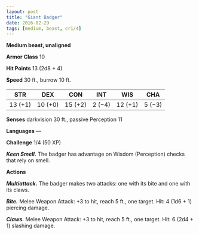 ```yaml
---
layout: post
title: "Giant Badger"
date: 2016-02-29
tags: [medium, beast, cr1/4]
---
```


**Medium beast, unaligned**

**Armor Class** 10

**Hit Points** 13 (2d8 + 4)

**Speed** 30 ft., burrow 10 ft.

|   STR   |   DEX   |   CON   |   INT   |   WIS   |   CHA   |
|:-----:|:-----:|:-----:|:-----:|:-----:|:-----:|
| 13 (+1) | 10 (+0) | 15 (+2) | 2 (−4) | 12 (+1) | 5 (−3) |

**Senses** darkvision 30 ft., passive Perception 11 

**Languages** — 

**Challenge** 1/4 (50 XP)

***Keen Smell.*** The badger has advantage on Wisdom (Perception) checks that rely on smell. 

**Actions** 

***Multiattack.*** The badger makes two attacks: one with its bite and one with its claws. 

***Bite.*** Melee Weapon Attack: +3 to hit, reach 5 ft., one target. Hit: 4 (1d6 + 1) piercing damage. 

***Claws.*** Melee Weapon Attack: +3 to hit, reach 5 ft., one target. Hit: 6 (2d4 + 1) slashing damage.